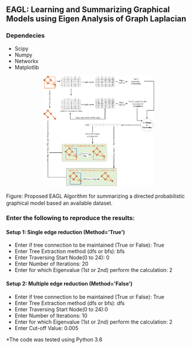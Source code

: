 ## EAGL: Learning and Summarizing Graphical Models using Eigen Analysis of Graph Laplacian
### Dependecies 
<ul>
<li>Scipy</li>
<li>Numpy</li>
<li>Networkx</li>
<li>Matplotlib</li>
</ul>

<p align="center">
  <img src="/Images/Algorithm.png"  width="60%" height="60%">
  
  <span style="vertical-align: middle;">Figure: Proposed EAGL Algorithm for summarizing a directed probabilistic graphical model based an available dataset.</span>
</p>

### Enter the following to reproduce the results:
#### Setup 1: Single edge reduction (Method='True') 
<ul>
<li>Enter if tree connection to be maintained (True or False): True</li>
<li>Enter Tree Extraction method (dfs or bfs): bfs</li>
<li>Enter Traversing Start Node(0 to 24): 0</li>
<li>Enter Number of Iterations: 20</li>
<li>Enter for which Eigenvalue (1st or 2nd) perform the calculation: 2</li>
</ul>

#### Setup 2: Multiple edge reduction (Method='False') 
<ul>
<li>Enter if tree connection to be maintained (True or False): True</li>
<li>Enter Tree Extraction method (dfs or bfs): dfs</li>
<li>Enter Traversing Start Node(0 to 24):0</li>
<li>Enter Number of Iterations: 10</li>
<li>Enter for which Eigenvalue (1st or 2nd) perform the calculation: 2</li>
<li>Enter Cut-off Value: 0.005</li>
</ul>
*The code was tested using Python 3.6 
